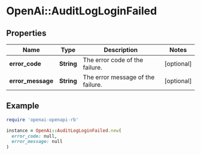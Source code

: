 # OpenAi::AuditLogLoginFailed

## Properties

| Name | Type | Description | Notes |
| ---- | ---- | ----------- | ----- |
| **error_code** | **String** | The error code of the failure. | [optional] |
| **error_message** | **String** | The error message of the failure. | [optional] |

## Example

```ruby
require 'openai-openapi-rb'

instance = OpenAi::AuditLogLoginFailed.new(
  error_code: null,
  error_message: null
)
```

